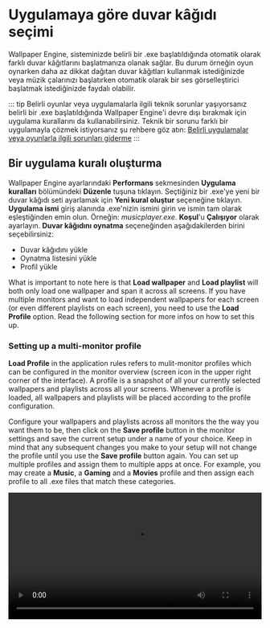 # Uygulamaya göre duvar kâğıdı seçimi

Wallpaper Engine, sisteminizde belirli bir .exe başlatıldığında otomatik olarak farklı duvar kâğıtlarını başlatmanıza olanak sağlar. Bu durum örneğin oyun oynarken daha az dikkat dağıtan duvar kâğıtları kullanmak istediğinizde veya müzik çalarınızı başlatırken otomatik olarak bir ses görselleştirici başlatmak istediğinizde faydalı olabilir.

::: tip
Belirli oyunlar veya uygulamalarla ilgili teknik sorunlar yaşıyorsanız belirli bir .exe başlatıldığında Wallpaper Engine'i devre dışı bırakmak için uygulama kurallarını da kullanabilirsiniz. Teknik bir sorunu farklı bir uygulamayla çözmek istiyorsanız şu rehbere göz atın: [Belirli uygulamalar veya oyunlarla ilgili sorunları giderme](/functionality/applicationrules.html)
:::

## Bir uygulama kuralı oluşturma

Wallpaper Engine ayarlarındaki **Performans** sekmesinden **Uygulama kuralları** bölümündeki **Düzenle** tuşuna tıklayın. Seçtiğiniz bir .exe'ye yeni bir duvar kâğıdı seti ayarlamak için **Yeni kural oluştur** seçeneğine tıklayın. **Uygulama ismi** giriş alanında .exe'nizin ismini girin ve ismin tam olarak eşleştiğinden emin olun. Örneğin: *musicplayer.exe*. **Koşul**'u **Çalışıyor** olarak ayarlayın. **Duvar kâğıdını oynatma** seçeneğinden aşağıdakilerden birini seçebilirsiniz:

* Duvar kâğıdını yükle
* Oynatma listesini yükle
* Profil yükle

What is important to note here is that **Load wallpaper** and **Load playlist** will both only load one wallpaper and span it across all screens. If you have multiple monitors and want to load independent wallpapers for each screen (or even different playlists on each screen), you need to use the **Load Profile** option. Read the following section for more infos on how to set this up.

### Setting up a multi-monitor profile

**Load Profile** in the application rules refers to mulit-monitor profiles which can be configured in the monitor overview (screen icon in the upper right corner of the interface). A profile is a snapshot of all your currently selected wallpapers and playlists across all your screens. Whenever a profile is loaded, all wallpapers and playlists will be placed according to the profile configuration.

Configure your wallpapers and playlists across all monitors the the way you want them to be, then click on the **Save profile** button in the monitor settings and save the current setup under a name of your choice. Keep in mind that any subsequent changes you make to your setup will not change the profile until you use the **Save profile** button again. You can set up multiple profiles and assign them to multiple apps at once. For example, you may create a **Music**, a **Gaming** and a **Movies** profile and then assign each profile to all .exe files that match these categories.

<video width="100%" controls autplay loop>
  <source src="/videos/apprules.mp4" type="video/mp4">
  Tarayıcınız video etiketini desteklemiyor.
</video>